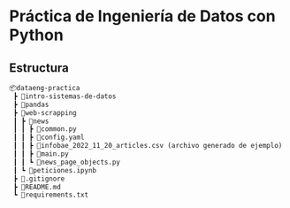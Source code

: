 # Práctica de Ingeniería de Datos con Python

## Estructura

```md
📦dataeng-practica
 ┣ 📂intro-sistemas-de-datos
 ┣ 📂pandas
 ┣ 📂web-scrapping
 ┃ ┣ 📂news
 ┃ ┃ ┣ 📜common.py
 ┃ ┃ ┣ 📜config.yaml
 ┃ ┃ ┣ 📜infobae_2022_11_20_articles.csv (archivo generado de ejemplo)
 ┃ ┃ ┣ 📜main.py
 ┃ ┃ ┗ 📜news_page_objects.py
 ┃ ┗ 📜peticiones.ipynb
 ┣ 📜.gitignore
 ┣ 📜README.md
 ┗ 📜requirements.txt
```